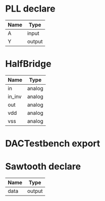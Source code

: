 # PLL  <span class="tag declare">declare</span>

Name | Type
---- | ----
A | input
Y | output
# HalfBridge  

Name | Type
---- | ----
in | analog
in_inv | analog
out | analog
vdd | analog
vss | analog
# DACTestbench <span class="tag export">export</span> 

# Sawtooth  <span class="tag declare">declare</span>

Name | Type
---- | ----
data | output

